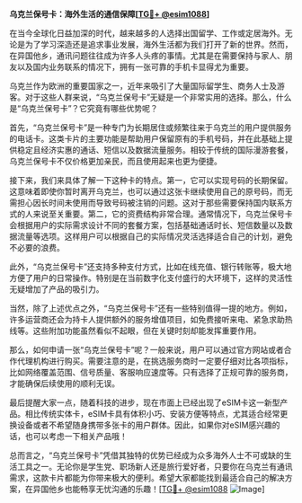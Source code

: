 **乌克兰保号卡：海外生活的通信保障[[TG💪+ @esim1088](https://t.me/s/esim1088)]**

在当今全球化日益加深的时代，越来越多的人选择出国留学、工作或定居海外。无论是为了学习深造还是追求事业发展，海外生活都为我们打开了新的世界。然而，在异国他乡，通讯问题往往成为许多人头疼的事情。尤其是在需要保持与家人、朋友以及国内业务联系的情况下，拥有一张可靠的手机卡显得尤为重要。

乌克兰作为欧洲的重要国家之一，近年来吸引了大量国际留学生、商务人士及游客。对于这些人群来说，“乌克兰保号卡”无疑是一个非常实用的选择。那么，什么是“乌克兰保号卡”？它究竟有哪些优势呢？

首先，“乌克兰保号卡”是一种专门为长期居住或频繁往来于乌克兰的用户提供服务的电话卡。这类卡片的主要功能是帮助用户保留原有的手机号码，并在此基础上提供稳定且经济实惠的通话、短信以及数据流量服务。相较于传统的国际漫游套餐，乌克兰保号卡不仅价格更加亲民，而且使用起来也更为便捷。

接下来，我们来具体了解一下这种卡的特点。第一，它可以实现号码的长期保留。这意味着即使你暂时离开乌克兰，也可以通过这张卡继续使用自己的原号码，而无需担心因长时间未使用而导致号码被注销的问题。这对于那些需要保持国内联系方式的人来说至关重要。第二，它的资费结构非常合理。通常情况下，乌克兰保号卡会根据用户的实际需求设计不同的套餐方案，包括基础通话时长、短信数量以及数据流量等选项。这样用户可以根据自己的实际情况灵活选择适合自己的计划，避免不必要的浪费。

此外，“乌克兰保号卡”还支持多种支付方式，比如在线充值、银行转账等，极大地方便了用户的日常操作。特别是在当前数字化支付盛行的大环境下，这样的灵活性无疑增加了产品的吸引力。

当然，除了上述优点之外，“乌克兰保号卡”还有一些特别值得一提的地方。例如，许多运营商还会为持卡人提供额外的服务增值项目，如免费接听来电、紧急求助热线等。这些附加功能虽然看似不起眼，但在关键时刻却能发挥重要作用。

那么，如何申请一张“乌克兰保号卡”呢？一般来说，用户可以通过官方网站或者合作代理机构进行购买。需要注意的是，在挑选服务商时一定要仔细对比各项指标，比如网络覆盖范围、信号质量、客服响应速度等。只有选择了正规可靠的服务商，才能确保后续使用的顺利无误。

最后提醒大家一点，随着科技的进步，现在市面上已经出现了eSIM卡这一新型产品。相比传统实体卡，eSIM卡具有体积小巧、安装方便等特点，尤其适合经常更换设备或者不希望随身携带多张卡的用户群体。因此，如果你对eSIM感兴趣的话，也可以考虑一下相关产品哦！

总而言之，“乌克兰保号卡”凭借其独特的优势已经成为众多海外人士不可或缺的生活工具之一。无论你是学生党、职场新人还是旅行爱好者，只要你在乌克兰有通讯需求，这款卡片都能为你带来极大的便利。希望大家都能找到最适合自己的解决方案，在异国他乡也能畅享无忧沟通的乐趣！[[TG💪+ @esim1088](https://t.me/s/esim1088) ![Image](https://i.postimg.cc/4NQfJmqS/Snipaste-2025-05-13-00-14-12.png)]